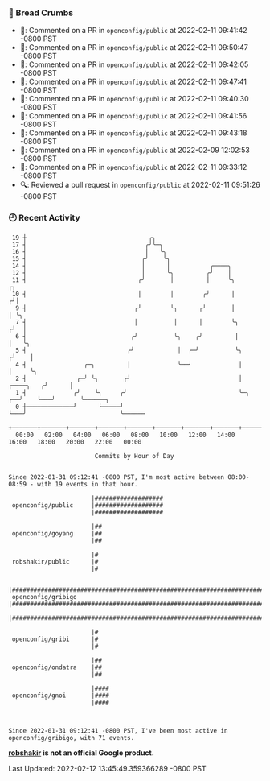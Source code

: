 ### 🍞 Bread Crumbs

 * 💬: Commented on a PR in  `openconfig/public` at 2022-02-11 09:41:42 -0800 PST
 * 💬: Commented on a PR in  `openconfig/public` at 2022-02-11 09:50:47 -0800 PST
 * 💬: Commented on a PR in  `openconfig/public` at 2022-02-11 09:42:05 -0800 PST
 * 💬: Commented on a PR in  `openconfig/public` at 2022-02-11 09:47:41 -0800 PST
 * 💬: Commented on a PR in  `openconfig/public` at 2022-02-11 09:40:30 -0800 PST
 * 💬: Commented on a PR in  `openconfig/public` at 2022-02-11 09:41:56 -0800 PST
 * 💬: Commented on a PR in  `openconfig/public` at 2022-02-11 09:43:18 -0800 PST
 * 💬: Commented on a PR in  `openconfig/public` at 2022-02-09 12:02:53 -0800 PST
 * 💬: Commented on a PR in  `openconfig/public` at 2022-02-11 09:33:12 -0800 PST
 * 🔍: Reviewed a pull request in  `openconfig/public` at 2022-02-11 09:51:26 -0800 PST

### 🕘 Recent Activity
```
 19 ┼                                  ╭╮
 17 ┤                                 ╭╯╰─╮
 16 ┤                                 │   ╰╮
 15 ┤                                ╭╯    ╰╮
 14 ┤                                │      │           ╭────╮
 12 ┤                                │      ╰╮         ╭╯    │
 11 ┤                               ╭╯       │         │     ╰╮                       ╭╮
 10 ┤                               │        │        ╭╯      │                      ╭╯│
  9 ┤                              ╭╯        ╰╮      ╭╯       │                      │ ╰╮
  7 ┤                              │          │      │        ╰╮                    ╭╯  │
  6 ┤                             ╭╯          ╰╮    ╭╯         │                    │   ╰╮
  5 ┤                            ╭╯            │  ╭─╯          ╰╮                  ╭╯    │
  4 ┤                ╭─╮         │             ╰──╯             │                  │     ╰╮
  2 ┤              ╭─╯ ╰╮       ╭╯                              │        ╭────╮   ╭╯      │
  1 ┤             ╭╯    ╰╮     ╭╯                               ╰─╮   ╭──╯    ╰───╯       ╰──────╮
  0 ┼─────────────╯      ╰─────╯                                  ╰───╯                          ╰──────
    +───────+───────+───────+───────+───────+───────+───────+───────+───────+───────+───────+───────+────
  00:00   02:00   04:00   06:00   08:00   10:00   12:00   14:00   16:00   18:00   20:00   22:00   00:00   

						Commits by Hour of Day


Since 2022-01-31 09:12:41 -0800 PST, I'm most active between 08:00-08:59 - with 19 events in that hour.

```



```
                       |###################
 openconfig/public     |###################
                       |###################

                       |##
 openconfig/goyang     |##
                       |##

                       |#
 robshakir/public      |#
                       |#

                       |#######################################################################
 openconfig/gribigo    |#######################################################################
                       |#######################################################################

                       |#
 openconfig/gribi      |#
                       |#

                       |##
 openconfig/ondatra    |##
                       |##

                       |####
 openconfig/gnoi       |####
                       |####



Since 2022-01-31 09:12:41 -0800 PST, I've been most active in openconfig/gribigo, with 71 events.

```
**[robshakir](mailto:robjs@google.com) is not an official Google product.**  


Last Updated: 2022-02-12 13:45:49.359366289 -0800 PST
